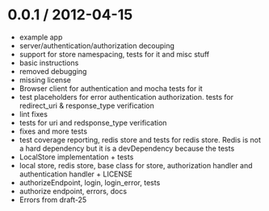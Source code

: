 
0.0.1 / 2012-04-15 
==================

  * example app
  * server/authentication/authorization decouping
  * support for store namespacing, tests for it and misc stuff
  * basic instructions
  * removed debugging
  * missing license
  * Browser client for authentication and mocha tests for it
  * test placeholders for error authentication authorization. tests for redirect_uri & response_type verification
  * lint fixes
  * tests for uri and redsponse_type verification
  * fixes and more tests
  * test coverage reporting, redis store and tests for redis store. Redis is not a hard dependency but it is a devDependency because the tests
  * LocalStore implementation + tests
  * local store, redis store, base class for store, authorization handler and authentication handler + LICENSE
  * authorizeEndpoint, login, login_error, tests
  * authorize endpoint, errors, docs
  * Errors from draft-25
